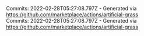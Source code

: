 Commits: 2022-02-28T05:27:08.797Z - Generated via https://github.com/marketplace/actions/artificial-grass
<br>
Commits: 2022-02-28T05:27:08.797Z - Generated via https://github.com/marketplace/actions/artificial-grass
<br>
